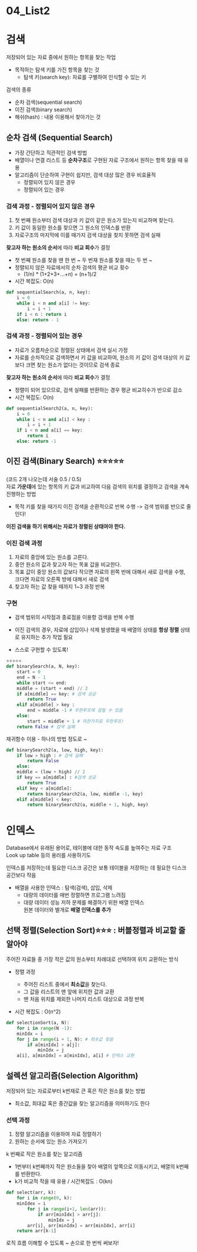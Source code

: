 # 04_List2
# 검색
저장되어 있는 자료 중에서 원하는 항목을 찾는 작업
- 목적하는 탐색 키를 가진 항목을 찾는 것
    - 탐색 키(search key): 자료를 구별하여 인식할 수 있는 키

검색의 종류
- 순차 검색(sequential search)
- 이진 검색(binary search)
- 해쉬(hash) : 내용 이용해서 찾아가는 것

## 순차 검색 (Sequential Search)
- 가장 간단하고 직관적인 검색 방법
- 배열이나 연결 리스트 등 **순차구조**로 구현된 자료 구조에서 원하는 항목 찾을 때 유용
- 알고리즘이 단순하여 구현이 쉽지만, 검색 대상 많은 경우 비효율적
    - 정렬되어 있지 않은 경우
    - 정렬되어 있는 경우
    
### 검색 과정 - 정렬되어 있지 않은 경우
1. 첫 번째 원소부터 검색 대상과 키 값이 같은 원소가 있는지 비교하며 찾는다.
2. 키 값이 동일한 원소를 찾으면 그 원소의 인덱스를 반환
3. 자료구조의 마지막에 이를 때가지 검색 대상을 찾지 못하면 검색 실패

**찾고자 하는 원소의 순서**에 따라 **비교 회수**가 결정
- 첫 번째 원소를 찾을 땐 한 번 ~ 두 번재 원소를 찾을 때는 두 번 ~
- 정렬되지 않은 자료에서의 순차 검색의 평균 비교 횟수
    - (1/n) * (1+2+3+...+n) = (n+1)/2
- 시간 복잡도: O(n)
```python
def sequentialSearch(a, n, key):
    i = 0
    while i < n and a[i] != key:
        i = i + 1
    if i < n : return i
    else: return - 1
```

### 검색 과정 - 정렬되어 있는 경우
- 자료가 오름차순으로 정렬된 상태에서 검색 실시 가정
- 자료를 순차적으로 검색하면서 키 값을 비교하여, 원소의 키 값이 검색 대상의 키 값보다 크면 찾는 원소가 없다는 것이므로 검색 종료

**찾고자 하는 원소의 순서**에 따라 **비교 회수**가 결정
- 정렬이 되어 있으므로, 검색 실패를 반환하는 경우 평균 비교히수가 반으로 감소
- 시간 복잡도: O(n)
```python
def sequentialSearch2(a, n, key):
    i = 0
    while i < n and a[i] < key :
        i = i + 1
    if i < n and a[i] == key:
        return i
    else: return -1
```
## 이진 검색(Binary Search) ⭐⭐⭐⭐⭐
(코드 2개 나오는데 서술 0.5 / 0.5)  
자료 **가운데**에 있는 항목의 키 값과 비교하여 
다음 검색의 위치를 결정하고 검색을 계속 진행하는 방법
- 목적 키를 찾을 때가지 이진 검색을 순환적으로 반복 수행 -> 검색 범위를 반으로 줄인다!

**이진 검색을 하기 위해서는 자료가 정렬된 상태여야 한다.**

### 이진 검색 과정
1. 자료의 중앙에 있는 원소를 고른다.
2. 중안 원소의 값과 찾고자 하는 목표 값을 비교한다.
3. 목표 값이 중앙 원소의 값보다 작으면 자료의 왼쪽 반에 대해서 새로 검색을 수행, 크다면 자료의 오른쪽 방에 대해서 새로 검색
4. 찾고자 하는 값 찾을 때까지 1~3 과정 반복

### 구현
- 검색 범위의 시작점과 종료점을 이용항 검색을 반복 수행
- 이진 검색의 경우, 자료에 삽입이나 삭제 발생했을 때 배열의 상태를 **항상 정렬** 상태로 유지하는 추가 작업 필요


- 스스로 구현할 수 있도록!
```python
⭐⭐⭐⭐⭐
def binarySearch(a, N, key):
    start = 0
    end = N - 1
    while start <= end:
    middle = (start + end) // 2
    if a[middle] == key: # 검색 성공
        return True
    elif a[middle] > key :
        end = middle -1 # 무한루프에 걸릴 수 있음
    else:
        start = middle + 1 # 마찬가지로 무한루프!
    return False # 검색 실패
```

재귀함수 이용 - 하나의 방법 정도로 ~
```python
def binarySearch2(a, low, high, key):
    if low > high : # 검색 실패
        return False
    else:
    middle = (low + high) // 2
    if key == a[middle] : #검색 성공
        return True
    elif key < a[middle]:
        return binarySearch2(a, low, middle -1, key)
    elif a[middle] < key:
        return binarySearch2(a, middle + 1, high, key)
```

# 인덱스
Database에서 유래된 용어로, 테이블에 대한 동작 속도를 높여주는 자료 구조  
Look up table 등의 용러를 사용하기도

인덱스를 저장하는데 필요한 디스크 공간은 보통 테이블을 저장하는 데 필요한 디스크 공간보다 작음

- 배열을 사용한 인덱스 : 탐색(검색), 삽입, 삭제
    - 대량의 데이터를 매번 정렬하면 프로그램 느려짐
    - 대량 데이터 성능 저하 문제를 해결하기 위한 배열 인덱스  
원본 데이터와 별개로 **배열 인덱스를 추가**
      
## 선택 정렬(Selection Sort)⭐⭐⭐ : 버블정렬과 비교할 줄 알아야
주어진 자료들 중 가장 작은 값의 원소부터 차례대로 선택하여 위치 교환하는 방식

- 정렬 과정
    - 주어진 리스트 중에서 **최소값**을 찾는다.
    - 그 값을 리스트의 맨 앞에 위치한 값과 교환
    - 맨 처음 위치를 제외한 나머지 리스트 대상으로 과정 반복
    
- 시간 복잡도 : O(n^2)

```python
def selectionSort(a, N):
    for i in range(N -1):
    minIdx = i
    for j in range(i + 1, N): # 최솟값 찾음
        if a[minIdx] > a[j]:
            minIdx = j
    a[i], a[minIdx] = a[minIdx], a[i] # 인덱스 교환
```

## 설렉션 알고리즘(Selection Algorithm)
저장되어 있는 자료로부터 k번재로 큰 혹은 작은 원소를 찾는 방법
- 최소값, 최대값 혹은 중간값을 찾는 알고리즘을 의미하기도 한다

### 선택 과정
1. 정렬 알고리즘을 이용하여 자료 정렬하기
2. 원하는 순서에 있는 원소 가져오기

k 번째로 작은 원소를 찾는 알고리즘
- 1번부터 k번째까지 작은 원소들을 찾아 배열의 앞쪽으로 이동시키고, 배열의 k번째를 반환한다.
- k가 비교적 작을 때 유용 / 시간복잡도 : O(kn)

```python
def select(arr, k):
    for i in range(0, k):
    minIdex = i
        for j in range(i+1, len(arr)):
            if arr[minIdx] > arr[j]:
                minIdx = j
        arr[i], arr[minIdx] = arr[minIdx], arr[i]
    return arr[k-1]
```

로직 흐름 이해할 수 있도록 ~ 손으로 한 번씩 써보자!
